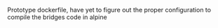 Prototype dockerfile, have yet to figure out the proper configuration to compile the bridges code in alpine
